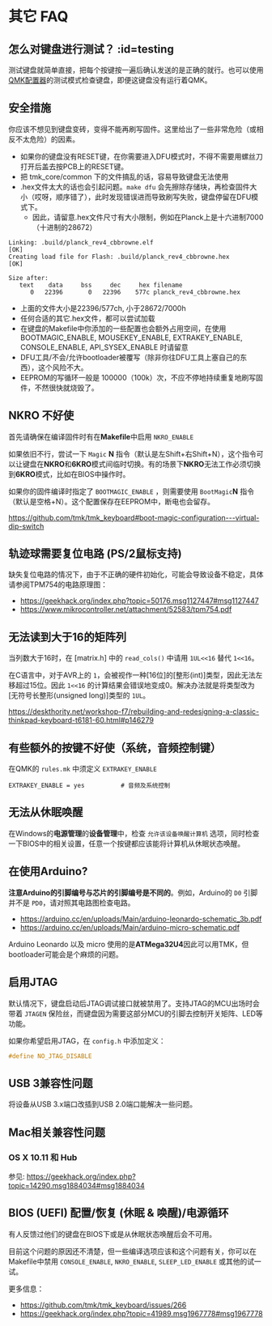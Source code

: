 # 其它 FAQ

<!---
  original document: 0.15.12:docs/faq_misc.md
  git diff 0.15.12 HEAD -- docs/faq_misc.md | cat
-->

## 怎么对键盘进行测试？ :id=testing

测试键盘就简单直接，把每个按键按一遍后确认发送的是正确的就行。也可以使用[QMK配置器](https://config.qmk.fm/#/test/)的测试模式检查键盘，即便这键盘没有运行着QMK。

## 安全措施

你应该不想见到键盘变砖，变得不能再刷写固件。这里给出了一些非常危险（或相反不太危险）的因素。

- 如果你的键盘没有RESET键，在你需要进入DFU模式时，不得不需要用螺丝刀打开后盖去按PCB上的RESET键。
- 把 tmk_core/common 下的文件搞乱的话，容易导致键盘无法使用
- .hex文件太大的话也会引起问题。`make dfu` 会先擦除存储块，再检查固件大小（哎呀，顺序错了），此时发现错误进而导致刷写失败，键盘停留在DFU模式下。
  - 因此，请留意.hex文件尺寸有大小限制，例如在Planck上是十六进制7000（十进制的28672）

```
Linking: .build/planck_rev4_cbbrowne.elf                                                            [OK]
Creating load file for Flash: .build/planck_rev4_cbbrowne.hex                                       [OK]

Size after:
   text    data     bss     dec     hex filename
      0   22396       0   22396    577c planck_rev4_cbbrowne.hex
```

  - 上面的文件大小是22396/577ch, 小于28672/7000h
  - 任何合适的其它.hex文件，都可以尝试加载
  - 在键盘的Makefile中你添加的一些配置也会额外占用空间，在使用BOOTMAGIC_ENABLE,
    MOUSEKEY_ENABLE, EXTRAKEY_ENABLE, CONSOLE_ENABLE, API_SYSEX_ENABLE
    时请留意
- DFU工具/不会/允许bootloader被覆写（除非你往DFU工具上塞自己的东西），这个风险不大。
- EEPROM的写循环一般是 100000（100k）次，不应不停地持续重复地刷写固件，不然很快就烧毁了。

## NKRO 不好使
首先请确保在编译固件时有在**Makefile**中启用 `NKRO_ENABLE`

如果依旧不行，尝试一下 `Magic` **N** 指令（默认是左Shift+右Shift+N），这个指令可以让键盘在**NKRO**和**6KRO**模式间临时切换。有的场景下**NKRO**无法工作必须切换到**6KRO**模式，比如在BIOS中操作时。

如果你的固件编译时指定了 `BOOTMAGIC_ENABLE` ，则需要使用 `BootMagic`**N** 指令（默认是空格+N）。这个配置保存在EEPROM中，断电也会留存。

https://github.com/tmk/tmk_keyboard#boot-magic-configuration---virtual-dip-switch


## 轨迹球需要复位电路 (PS/2鼠标支持)
缺失复位电路的情况下，由于不正确的硬件初始化，可能会导致设备不稳定，具体请参阅TPM754的电路原理图：

- https://geekhack.org/index.php?topic=50176.msg1127447#msg1127447
- https://www.mikrocontroller.net/attachment/52583/tpm754.pdf


## 无法读到大于16的矩阵列
当列数大于16时，在 [matrix.h] 中的 `read_cols()` 中请用 `1UL<<16` 替代 `1<<16`。

在C语言中，对于AVR上的 `1`，会被视作一种[16位]的[整形(int)]类型，因此无法左移超过15位。因此 `1<<16` 的计算结果会错误地变成0。解决办法就是将类型改为[无符号长整形(unsigned long)]类型的 `1UL`。

https://deskthority.net/workshop-f7/rebuilding-and-redesigning-a-classic-thinkpad-keyboard-t6181-60.html#p146279

## 有些额外的按键不好使（系统，音频控制键）
在QMK的 `rules.mk` 中须定义 `EXTRAKEY_ENABLE`

```
EXTRAKEY_ENABLE = yes          # 音频及系统控制
```

## 无法从休眠唤醒

在Windows的**电源管理**的**设备管理**中，检查 `允许该设备唤醒计算机` 选项，同时检查一下BIOS中的相关设置，任意一个按键都应该能将计算机从休眠状态唤醒。

## 在使用Arduino?

**注意Arduino的引脚编号与芯片的引脚编号是不同的**。例如，Arduino的 `D0` 引脚并不是 `PD0`，请对照其电路图检查电路。

- https://arduino.cc/en/uploads/Main/arduino-leonardo-schematic_3b.pdf
- https://arduino.cc/en/uploads/Main/arduino-micro-schematic.pdf

Arduino Leonardo 以及 micro 使用的是**ATMega32U4**因此可以用TMK，但bootloader可能会是个麻烦的问题。

## 启用JTAG

默认情况下，键盘启动后JTAG调试接口就被禁用了。支持JTAG的MCU出场时会带着 `JTAGEN` 保险丝，而键盘因为需要这部分MCU的引脚去控制开关矩阵、LED等功能。

如果你希望启用JTAG，在 `config.h` 中添加定义：

```c
#define NO_JTAG_DISABLE
```

## USB 3兼容性问题
将设备从USB 3.x端口改插到USB 2.0端口能解决一些问题。


## Mac相关兼容性问题
### OS X 10.11 和 Hub
参见: https://geekhack.org/index.php?topic=14290.msg1884034#msg1884034


## BIOS (UEFI) 配置/恢复 (休眠 & 唤醒)/电源循环
有人反馈过他们的键盘在BIOS下或是从休眠状态唤醒后会不可用。

目前这个问题的原因还不清楚，但一些编译选项应该和这个问题有关，你可以在Makefile中禁用 `CONSOLE_ENABLE`, `NKRO_ENABLE`, `SLEEP_LED_ENABLE` 或其他的试一试。

更多信息：
- https://github.com/tmk/tmk_keyboard/issues/266
- https://geekhack.org/index.php?topic=41989.msg1967778#msg1967778

